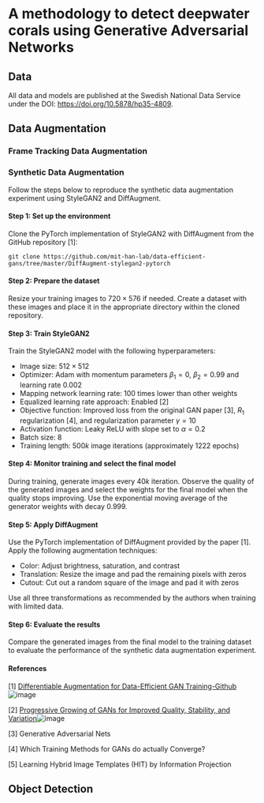 # A methodology to detect deepwater corals using Generative Adversarial Networks

## Data
All data and models are published at the Swedish National Data Service under the DOI: https://doi.org/10.5878/hp35-4809.

## Data Augmentation


### Frame Tracking Data Augmentation


### Synthetic Data Augmentation
Follow the steps below to reproduce the synthetic data augmentation experiment using StyleGAN2 and DiffAugment.
#### Step 1: Set up the environment

Clone the PyTorch implementation of StyleGAN2 with DiffAugment from the GitHub repository [1]:

```git clone https://github.com/mit-han-lab/data-efficient-gans/tree/master/DiffAugment-stylegan2-pytorch```

#### Step 2: Prepare the dataset

Resize your training images to $720\times576$ if needed. Create a dataset with these images and place it in the appropriate directory within the cloned repository.

#### Step 3: Train StyleGAN2
Train the StyleGAN2 model with the following hyperparameters:

- Image size: $512\times512$
- Optimizer: Adam with momentum parameters $\beta_1=0$, $\beta_2=0.99$ and learning rate $0.002$
- Mapping network learning rate: $100$ times lower than other weights
- Equalized learning rate approach: Enabled [2]
- Objective function: Improved loss from the original GAN paper [3], $R_1$ regularization [4], and regularization parameter $\gamma = 10$
- Activation function: Leaky ReLU with slope set to $\alpha=0.2$
- Batch size: $8$
- Training length: $500k$ image iterations (approximately $1222$ epochs)

#### Step 4: Monitor training and select the final model
During training, generate images every $40k$ iteration. Observe the quality of the generated images and select the weights for the final model when the quality stops improving. Use the exponential moving average of the generator weights with decay $0.999$.

#### Step 5: Apply DiffAugment
Use the PyTorch implementation of DiffAugment provided by the paper [1]. Apply the following augmentation techniques:

- Color: Adjust brightness, saturation, and contrast
- Translation: Resize the image and pad the remaining pixels with zeros
- Cutout: Cut out a random square of the image and pad it with zeros

Use all three transformations as recommended by the authors when training with limited data.

#### Step 6: Evaluate the results
Compare the generated images from the final model to the training dataset to evaluate the performance of the synthetic data augmentation experiment.

#### References
[1] [Differentiable Augmentation for Data-Efficient GAN Training-Github](https://github.com/mit-han-lab/data-efficient-gans/tree/master/DiffAugment-stylegan2-pytorch)![image](https://user-images.githubusercontent.com/40351610/236449715-3c472983-bd43-44db-8a46-e07d17864424.png)

[2] [Progressive Growing of GANs for Improved Quality, Stability, and Variation](https://arxiv.org/pdf/1710.10196.pdf)![image](https://user-images.githubusercontent.com/40351610/236449762-ce90598a-23f5-48ac-89db-103fc138bba4.png)

[3] Generative Adversarial Nets

[4] Which Training Methods for GANs do actually Converge?

[5] Learning Hybrid Image Templates (HIT) by Information Projection


## Object Detection
